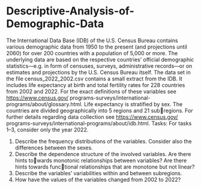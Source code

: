 # Descriptive-Analysis-of-Demographic-Data

The International Data Base (IDB) of the U.S. Census Bureau contains various demographic data from 1950 to the present (and projections until 2060) for over 200 countries
with a population of 5,000 or more. The underlying data are based on the respective
countries’ official demographic statistics—e.g. in form of censuses, surveys, administrative records—or on estimates and projections by the U.S. Census Bureau itself.
The data set in the file census_2022_2002.csv contains a small extract from the IDB.
It includes life expectancy at birth and total fertility rates for 228 countries from 2002
and 2022. For the exact definitions of these variables see https://www.census.gov/
programs-surveys/international-programs/about/glossary.html. Life expectancy
is stratified by sex. The countries are divided geographically into 5 regions and 21 subregions. For further details regarding data collection see https://www.census.gov/
programs-surveys/international-programs/about/idb.html.
Tasks:
For tasks 1–3, consider only the year 2022.
1. Describe the frequency distributions of the variables. Consider also the differences
between the sexes.
2. Describe the dependence structure of the involved variables. Are there hints towards monotonic relationships between variables? Are there hints towards functional relationships that are monotone but not linear?
3. Describe the variables’ variabilities within and between subregions.
4. How have the values of the variables changed from 2002 to 2022?

